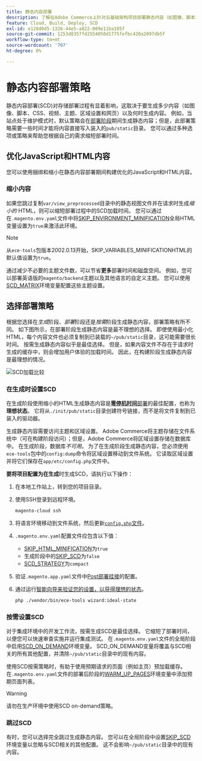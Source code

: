 ```yaml
---
title: 静态内容部署
description: 了解在Adobe Commerce上针对云基础架构项目部署静态内容（如图像、脚本和CSS）的策略。
feature: Cloud, Build, Deploy, SCD
exl-id: e128d0d5-1326-44e5-a822-009e11ba105f
source-git-commit: 1253d8357fd2554050d1775fefbc420a2097db5f
workflow-type: tm+mt
source-wordcount: '707'
ht-degree: 0%

---
```


# 静态内容部署策略

静态内容部署(SCD)对存储部署过程有显着影响，这取决于要生成多少内容（如图像、脚本、CSS、视频、主题、区域设置和网页）以及何时生成内容。 例如，当站点处于维护模式时，默认策略会在[部署阶段](process.md#deploy-phase-deploy-phase)期间生成静态内容；但是，此部署策略需要一些时间才能将内容直接写入装入的`pub/static`目录。 您可以通过多种选项或策略来帮助您根据自己的需求缩短部署时间。

## 优化JavaScript和HTML内容

您可以使用捆绑和缩小在静态内容部署期间构建优化的JavaScript和HTML内容。

### 缩小内容

如果您跳过复制`var/view_preprocessed`目录中的静态视图文件并在请求时生成&#x200B;_缩小的_ HTML，则可以缩短部署过程中的SCD加载时间。 您可以通过在`.magento.env.yaml`文件中将[SKIP_ENVIRONMENT_MINIFICATION](../environment/variables-global.md#skiphtmlminification)全局HTML变量设置为`true`来激活此环境。

>[!NOTE]
>
>从`ece-tools`包版本2002.0.13开始，SKIP_VARIABLES_MINIFICATIONHTML的默认值设置为`true`。

通过减少不必要的主题文件数，可以节省&#x200B;**更多**&#x200B;部署时间和磁盘空间。 例如，您可以部署英语版的`magento/backend`主题以及其他语言的自定义主题。 您可以使用[SCD_MATRIX](../environment/variables-deploy.md#scdmatrix)环境变量配置这些主题设置。

## 选择部署策略

根据您选择在&#x200B;_生成_&#x200B;阶段、_部署_&#x200B;阶段还是&#x200B;_按需_&#x200B;阶段生成静态内容，部署策略有所不同。 如下图所示，在部署阶段生成静态内容是最不理想的选择。 即使使用最小化HTML，每个内容文件也必须复制到已装载的`~/pub/static`目录，这可能需要很长时间。 按需生成静态内容似乎是最佳选择。 但是，如果内容文件不存在于请求时生成的缓存中，则会增加用户体验的加载时间。 因此，在构建阶段生成静态内容是最理想的情况。

![SCD加载比较](../../assets/scd-load-times.png)

### 在生成时设置SCD

在生成阶段使用缩小的HTML生成静态内容是&#x200B;[**零停机时间**&#x200B;部署](reduce-downtime.md)的最佳配置，也称为&#x200B;**理想状态**。 它将从`./init/pub/static`目录创建符号链接，而不是将文件复制到已装入的驱动器。

生成静态内容需要访问主题和区域设置。 Adobe Commerce将主题存储在文件系统中（可在构建阶段访问）；但是，Adobe Commerce将区域设置存储在数据库中。 在生成阶段，数据库&#x200B;_不可用_。 为了在生成阶段生成静态内容，您必须使用`ece-tools`包中的`config:dump`命令将区域设置移动到文件系统。 它读取区域设置并将它们保存在`app/etc/config.php`文件中。

**要将项目配置为在生成**&#x200B;时生成SCD，请执行以下操作：

1. 在本地工作站上，转到您的项目目录。
1. 使用SSH登录到远程环境。

   ```bash
   magento-cloud ssh
   ```

1. 将语言环境移动到文件系统，然后更新[`config.php`文件](../development/commerce-version.md#create-a-configphp-file)。

1. `.magento.env.yaml`配置文件应包含以下值：

   - [SKIP_HTML_MINIFICATION](../environment/variables-global.md#skip_html_minification)为`true`
   - 生成阶段中的[SKIP_SCD](../environment/variables-build.md#skip_scd)为`false`
   - [SCD_STRATEGY](../environment/variables-build.md#scd_strategy)为`compact`

1. 验证`.magento.app.yaml`文件中[Post部署挂接](../application/hooks-property.md)的配置。

1. 通过运行[智能向导来验证您的设置，以获得理想的状态](smart-wizards.md)。

   ```bash
   php ./vendor/bin/ece-tools wizard:ideal-state
   ```

### 按需设置SCD

对于集成环境中的开发工作流，按需生成SCD是最佳选择。 它缩短了部署时间，以便您可以快速审查实施并运行集成测试。 在`.magento.env.yaml`文件的全局阶段中启用[SCD_ON_DEMAND](../environment/variables-global.md#scdondemand)环境变量。 SCD_ON_DEMAND变量将覆盖与SCD相关的所有其他配置，并清除`~/pub/static`目录中的现有内容。

使用SCD按需策略时，有助于使用预期请求的页面（例如主页）预加载缓存。 在`.magento.env.yaml`文件的部署后阶段的[WARM_UP_PAGES](../environment/variables-post-deploy.md#warmuppages)环境变量中添加预期页面列表。

>[!WARNING]
>
>请勿在生产环境中使用SCD on-demand策略。

### 跳过SCD

有时，您可以选择完全跳过生成静态内容。 您可以在全局阶段中设置[SKIP_SCD](../environment/variables-build.md#skipscd)环境变量以忽略与SCD相关的其他配置。 这不会影响`~/pub/static`目录中的现有内容。
